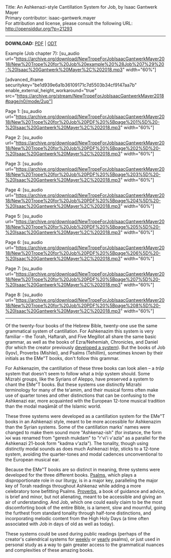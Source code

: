 <html>
<head></head>
<body>
Title: An Ashkenazi-style Cantillation System for Job, by Isaac Gantwerk Mayer<br />
Primary contributor: isaac-gantwerk.mayer<br />
For attribution and license, please consult the following URL: <a href="http://opensiddur.org/?p=21293">http://opensiddur.org/?p=21293</a>
<p />
<hr />

<style type="text/css" media="all">.printfriendly {display: none!important;}</style>


<strong>DOWNLOAD:</strong> <a href="https://opensiddur.org/wp-content/uploads/2018/08/New-Trope-for-Job-Isaac-Gantwerk-Mayer-2018.pdf">PDF</a> | <a href="https://opensiddur.org/wp-content/uploads/2018/08/New-Trope-for-Job-Isaac-Gantwerk-Mayer-2018.odt">ODT</a>


Example (Job chapter 7):
[su_audio url="https://archive.org/download/NewTropeForJobIsaacGantwerkMayer2018/New%20Trope%20for%20Job%20example%20%28Job%207%29%20-%20Isaac%20Gantwerk%20Mayer%2C%202018.mp3" width="60%"]

[advanced_iframe securitykey="be1d939e6a1b36109171c7d5503b34cf9147aa7b" enable_external_height_workaround="true" src="https://archive.org/stream/NewTropeForJobIsaacGantwerkMayer2018#page/n0/mode/2up"]

Page 1:
[su_audio url="https://archive.org/download/NewTropeForJobIsaacGantwerkMayer2018/New%20Trope%20for%20Job%20PDF%20%5Bpage%201%5D%20-%20Isaac%20Gantwerk%20Mayer%2C%202018.mp3" width="60%"]

Page 2:
[su_audio url="https://archive.org/download/NewTropeForJobIsaacGantwerkMayer2018/New%20Trope%20for%20Job%20PDF%20%5Bpage%202%5D%20-%20Isaac%20Gantwerk%20Mayer%2C%202018.mp3" width="60%"]

Page 3:
[su_audio url="https://archive.org/download/NewTropeForJobIsaacGantwerkMayer2018/New%20Trope%20for%20Job%20PDF%20%5Bpage%203%5D%20-%20Isaac%20Gantwerk%20Mayer%2C%202018.mp3" width="60%"]

Page 4:
[su_audio url="https://archive.org/download/NewTropeForJobIsaacGantwerkMayer2018/New%20Trope%20for%20Job%20PDF%20%5Bpage%204%5D%20-%20Isaac%20Gantwerk%20Mayer%2C%202018.mp3" width="60%"]

Page 5:
[su_audio url="https://archive.org/download/NewTropeForJobIsaacGantwerkMayer2018/New%20Trope%20for%20Job%20PDF%20%5Bpage%205%5D%20-%20Isaac%20Gantwerk%20Mayer%2C%202018.mp3" width="60%"]

Page 6:
[su_audio url="https://archive.org/download/NewTropeForJobIsaacGantwerkMayer2018/New%20Trope%20for%20Job%20PDF%20%5Bpage%206%5D%20-%20Isaac%20Gantwerk%20Mayer%2C%202018.mp3" width="60%"]

Page 7:
[su_audio url="https://archive.org/download/NewTropeForJobIsaacGantwerkMayer2018/New%20Trope%20for%20Job%20PDF%20%5Bpage%207%5D%20-%20Isaac%20Gantwerk%20Mayer%2C%202018.mp3" width="60%"]

Page 8:
[su_audio url="https://archive.org/download/NewTropeForJobIsaacGantwerkMayer2018/New%20Trope%20for%20Job%20PDF%20%5Bpage%208%5D%20-%20Isaac%20Gantwerk%20Mayer%2C%202018.mp3" width="60%"]

<hr /> 

Of the twenty-four books of the Hebrew Bible, twenty-one use the same grammatical system of cantillation. For Ashkenazim this system is very familiar – the Torah, Haftarah, and Five Megillot all share the same basic grammar, as well as the books of Ezra/Nehemiah, Chronicles, and Daniel (for which the creator previously <a href="https://opensiddur.org/liturgical-readings/cantillation/a-cantillation-system-for-ezra-nehemiah-chronicles-and-daniel-by-isaac-gantwerk-mayer/">developed a system</a>). But the books of Job (Iyov), Proverbs (Mishlei), and Psalms (Tehillim), sometimes known by their initials as the EMe"T books, don't follow this grammar.

For Ashkenazim, the cantillation of these three books can look alien – a <em>trōp</em> system that doesn't seem to follow what a <em>trōp</em> system should. Some Mizraḥi groups, like the Syrians of Aleppo, have preserved a system to chant the EMe"T books. But these systems use distinctly Mizraḥi terminology for many of the te'amim, and their musical forms often make use of quarter tones and other distinctions that can be confusing to the Ashkenazi ear, more acquainted with the European 12-tone musical tradition than the modal maqāmāt of the Islamic world.

These three systems were developed as a cantillation system for the EMe"T books in an Ashkenazi style, meant to be more accessible for Ashkenazim than the Syrian systems. Some of the cantillation marks' names were changed to make them sound more "Ashkenaz-ish" (for instance, the form ֗א֝א was renamed from "geresh mukdam" to "r'vi'i v'azla" as a parallel for the Ashkenazi 21-book form "kadma v'azla"). The tonality, though using distinctly modal sounds as does much Ashkenazi <em>trōp</em>, sticks to a 12-tone system, avoiding the quarter-tones and modal cadences unconventional to the European musical ear.

Because the EMe"T books are so distinct in meaning, three systems were developed for the three different books. <a href="https://opensiddur.org/?p=21267">Psalms</a>, which plays a disproportionate role in our liturgy, is in a major key, paralleling the major key of Torah readings throughout Ashkenaz while adding a more celebratory tone befitting Psalms. <a href="https://opensiddur.org/?p=21284">Proverbs</a>, a book of guidance and advice, is brief and minor, but not alienating, meant to be accessible and giving an air of understanding. And Job, which one could easily claim to be the most discomforting book of the entire Bible, is a lament, slow and mournful, going the furthest from standard tonality through half-tone distinctions, and incorporating melodic content from the High Holy Days (a time often associated with Job in days of old as well as today).

These systems could be used during public readings (perhaps of the creator's calendrical systems for <a href="https://opensiddur.org/liturgical-readings/tehilim/reading-of-psalms-for-the-weekly-portion-by-isaac-gantwerk-mayer/">weekly</a> or <a href="https://opensiddur.org/liturgical-readings/tehilim/system-for-the-reading-of-psalms-on-festivals-and-commemorative-days-in-the-rabbinic-jewish-calendar-by-isaac-gantwerk-mayer/">yearly</a> psalms), or just used in personal study as a way to gain greater access to the grammatical nuances and complexities of these amazing books.
</body>
</html>